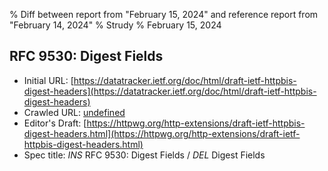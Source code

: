 % Diff between report from "February 15, 2024" and reference report from "February 14, 2024"
% Strudy
% February 15, 2024

## RFC 9530: Digest Fields

- Initial URL: [https://datatracker.ietf.org/doc/html/draft-ietf-httpbis-digest-headers](https://datatracker.ietf.org/doc/html/draft-ietf-httpbis-digest-headers)
- Crawled URL: [undefined](undefined)
- Editor's Draft: [https://httpwg.org/http-extensions/draft-ietf-httpbis-digest-headers.html](https://httpwg.org/http-extensions/draft-ietf-httpbis-digest-headers.html)
- Spec title: *INS* RFC 9530: Digest Fields / *DEL* Digest Fields



